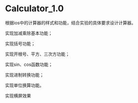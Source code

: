 # Calculator_1.0

根据ios中的计算器的样式和功能，结合实验的具体要求设计计算器。

实现加减乘除基本功能；

实现括号功能；

实现开根号、平方、三次方功能；

实现sin、cos函数功能；

实现进制转换功能；

实现单位换算功能。

实现横屏效果
